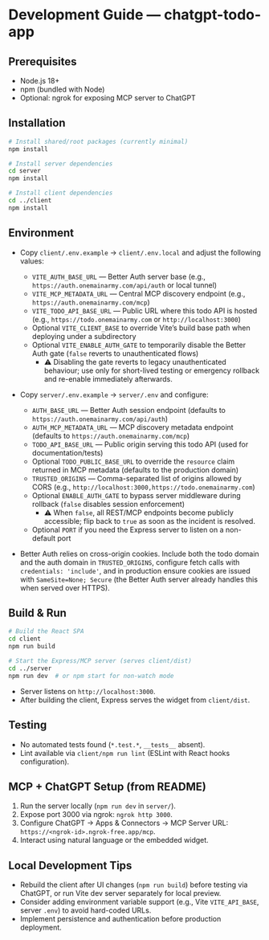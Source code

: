 # Development Guide — chatgpt-todo-app

## Prerequisites
- Node.js 18+
- npm (bundled with Node)
- Optional: ngrok for exposing MCP server to ChatGPT

## Installation
```bash
# Install shared/root packages (currently minimal)
npm install

# Install server dependencies
cd server
npm install

# Install client dependencies
cd ../client
npm install
```

## Environment
- Copy `client/.env.example` → `client/.env.local` and adjust the following values:
  - `VITE_AUTH_BASE_URL` — Better Auth server base (e.g., `https://auth.onemainarmy.com/api/auth` or local tunnel)
  - `VITE_MCP_METADATA_URL` — Central MCP discovery endpoint (e.g., `https://auth.onemainarmy.com/mcp`)
  - `VITE_TODO_API_BASE_URL` — Public URL where this todo API is hosted (e.g., `https://todo.onemainarmy.com` or `http://localhost:3000`)
  - Optional `VITE_CLIENT_BASE` to override Vite’s build base path when deploying under a subdirectory
  - Optional `VITE_ENABLE_AUTH_GATE` to temporarily disable the Better Auth gate (`false` reverts to unauthenticated flows)
    - ⚠️ Disabling the gate reverts to legacy unauthenticated behaviour; use only for short-lived testing or emergency rollback and re-enable immediately afterwards.
- Copy `server/.env.example` → `server/.env` and configure:
  - `AUTH_BASE_URL` — Better Auth session endpoint (defaults to `https://auth.onemainarmy.com/api/auth`)
  - `AUTH_MCP_METADATA_URL` — MCP discovery metadata endpoint (defaults to `https://auth.onemainarmy.com/mcp`)
  - `TODO_API_BASE_URL` — Public origin serving this todo API (used for documentation/tests)
  - Optional `TODO_PUBLIC_BASE_URL` to override the `resource` claim returned in MCP metadata (defaults to the production domain)
  - `TRUSTED_ORIGINS` — Comma-separated list of origins allowed by CORS (e.g., `http://localhost:3000,https://todo.onemainarmy.com`)
  - Optional `ENABLE_AUTH_GATE` to bypass server middleware during rollback (`false` disables session enforcement)
    - ⚠️ When `false`, all REST/MCP endpoints become publicly accessible; flip back to `true` as soon as the incident is resolved.
  - Optional `PORT` if you need the Express server to listen on a non-default port

- Better Auth relies on cross-origin cookies. Include both the todo domain and the auth domain in `TRUSTED_ORIGINS`, configure fetch calls with `credentials: 'include'`, and in production ensure cookies are issued with `SameSite=None; Secure` (the Better Auth server already handles this when served over HTTPS).

## Build & Run
```bash
# Build the React SPA
cd client
npm run build

# Start the Express/MCP server (serves client/dist)
cd ../server
npm run dev  # or npm start for non-watch mode
```
- Server listens on `http://localhost:3000`.
- After building the client, Express serves the widget from `client/dist`.

## Testing
- No automated tests found (`*.test.*`, `__tests__` absent).
- Lint available via `client/npm run lint` (ESLint with React hooks configuration).

## MCP + ChatGPT Setup (from README)
1. Run the server locally (`npm run dev` in `server/`).
2. Expose port 3000 via ngrok: `ngrok http 3000`.
3. Configure ChatGPT → Apps & Connectors → MCP Server URL: `https://<ngrok-id>.ngrok-free.app/mcp`.
4. Interact using natural language or the embedded widget.

## Local Development Tips
- Rebuild the client after UI changes (`npm run build`) before testing via ChatGPT, or run Vite dev server separately for local preview.
- Consider adding environment variable support (e.g., Vite `VITE_API_BASE`, server `.env`) to avoid hard-coded URLs.
- Implement persistence and authentication before production deployment.
